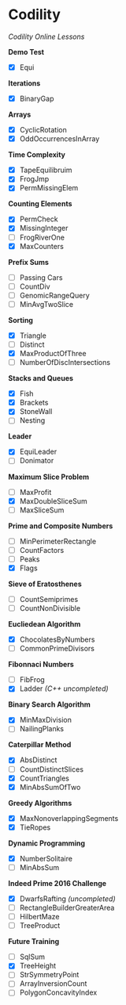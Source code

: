 # Codility
*Codility Online Lessons*

**Demo Test**
- [x] Equi

**Iterations**
- [x] BinaryGap 

**Arrays**
- [x] CyclicRotation
- [x] OddOccurrencesInArray

**Time Complexity**
- [x] TapeEquilibruim
- [x] FrogJmp
- [x] PermMissingElem

**Counting Elements**
- [x] PermCheck
- [x] MissingInteger
- [ ] FrogRiverOne
- [x] MaxCounters

**Prefix Sums**
- [ ] Passing Cars
- [ ] CountDiv
- [ ] GenomicRangeQuery
- [ ] MinAvgTwoSlice

**Sorting**
- [x] Triangle
- [ ] Distinct
- [x] MaxProductOfThree
- [ ] NumberOfDiscIntersections

**Stacks and Queues**
- [x] Fish
- [x] Brackets
- [x] StoneWall
- [ ] Nesting

**Leader**
- [x] EquiLeader
- [ ] Donimator

**Maximum Slice Problem**
- [ ] MaxProfit
- [x] MaxDoubleSliceSum
- [ ] MaxSliceSum

**Prime and Composite Numbers**
- [ ] MinPerimeterRectangle
- [ ] CountFactors
- [ ] Peaks
- [x] Flags

**Sieve of Eratosthenes**
- [ ] CountSemiprimes
- [ ] CountNonDivisible

**Eucliedean Algorithm**
- [x] ChocolatesByNumbers
- [ ] CommonPrimeDivisors

**Fibonnaci Numbers**
- [ ] FibFrog
- [x] Ladder *(C++ uncompleted)*

**Binary Search Algorithm**
- [x] MinMaxDivision
- [ ] NailingPlanks

**Caterpillar Method**
- [x] AbsDistinct
- [ ] CountDistinctSlices
- [x] CountTriangles
- [x] MinAbsSumOfTwo

**Greedy Algorithms**
- [x] MaxNonoverlappingSegments
- [x] TieRopes

**Dynamic Programming**
- [x] NumberSolitaire
- [ ] MinAbsSum

**Indeed Prime 2016 Challenge**
- [x] DwarfsRafting *(uncompleted)*
- [ ] RectangleBuilderGreaterArea
- [ ] HilbertMaze
- [ ] TreeProduct

**Future Training**
- [ ] SqlSum
- [x] TreeHeight
- [ ] StrSymmetryPoint
- [ ] ArrayInversionCount
- [ ] PolygonConcavityIndex
